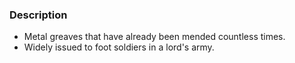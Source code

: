 ### Description
- Metal greaves that have already been mended countless times.
- Widely issued to foot soldiers in a lord's army.